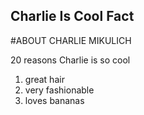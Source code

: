 Charlie Is Cool Fact
---

#ABOUT CHARLIE MIKULICH

20 reasons Charlie is so cool

1) great hair
2) very fashionable
3) loves bananas
